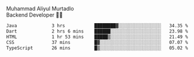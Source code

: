 Muhammad Aliyul Murtadlo
<br>
Backend Developer 👨‍💻
<br>
<!--START_SECTION:waka-->

```txt
Java             3 hrs           ████████▓░░░░░░░░░░░░░░░░   34.35 %
Dart             2 hrs 6 mins    ██████░░░░░░░░░░░░░░░░░░░   23.98 %
HTML             1 hr 53 mins    █████▒░░░░░░░░░░░░░░░░░░░   21.49 %
CSS              37 mins         █▓░░░░░░░░░░░░░░░░░░░░░░░   07.07 %
TypeScript       26 mins         █▒░░░░░░░░░░░░░░░░░░░░░░░   05.02 %
```

<!--END_SECTION:waka-->

